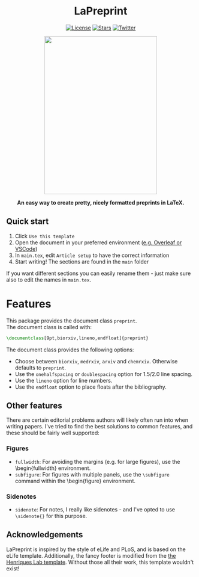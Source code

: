 <h1 align="center">LaPreprint</h1>
<p align="center">
<a href="#"><img alt="License" src="https://img.shields.io/github/license/roaldarbol/lapreprint?style=flat-square"></a>
<a href="#"><img alt="Stars" src="https://img.shields.io/github/stars/roaldarbol/lapreprint?style=social"></a>
<a href="#"><img alt="Twitter" src="https://img.shields.io/twitter/follow/roaldarbol?style=social"></a>
</p>


<p align="center">
  <img width="300" height="420" src="https://user-images.githubusercontent.com/25629697/186152620-72626796-53c0-4f29-a44a-399454deceb8.jpg">
</p>
<p align="center">
  <b>An easy way to create pretty, nicely formatted preprints in LaTeX.</b>
</p>

## Quick start
1. Click `Use this template`
2. Open the document in your preferred environment ([e.g. Overleaf or VSCode](https://github.com/roaldarbol/LaPreprint/wiki/Working-environment))
3. In `main.tex`, edit `Article setup` to have the correct information
4. Start writing! The sections are found in the `main` folder

If you want different sections you can easily rename them - just make sure also to edit the names in `main.tex`.

# Features
This package provides the document class `preprint`.  
The document class is called with:
```latex
\documentclass[9pt,biorxiv,lineno,endfloat]{preprint}
```
The document class provides the following options:
- Choose between `biorxiv`, `medrxiv`, `arxiv` and `chemrxiv`. Otherwise defaults to `preprint`.
- Use the `onehalfspacing` or `doublespacing` option for 1.5/2.0 line spacing.  
- Use the `lineno` option for line numbers.  
- Use the `endfloat` option to place floats after the bibliography.  

## Other features
There are certain editorial problems authors will likely often run into when writing papers. I've tried to find the best solutions to common features, and these should be fairly well supported:

### Figures
- `fullwidth`: For avoiding the margins (e.g. for large figures), use the \begin{fullwidth} environment.
- `subfigure`: For figures with multiple panels, use the `\subfigure` command within the \begin{figure} environment.

### Sidenotes
- `sidenote`: For notes, I really like sidenotes - and I've opted to use `\sidenote{}` for this purpose.

## Acknowledgements
LaPreprint is inspired by the style of eLife and PLoS, and is based on the eLife template. Additionally, the fancy footer is modified from the [the Henriques Lab template](https://www.overleaf.com/latex/templates/henriqueslab-biorxiv-template/nyprsybwffws). Without those all their work, this template wouldn't exist!
